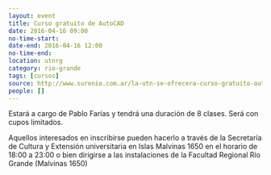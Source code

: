 ```yaml
---
layout: event 
title: Curso gratuito de AutoCAD
date: 2016-04-16 09:00
no-time-start: 
date-end: 2016-04-16 12:00
no-time-end: 
location: utnrg
category: rio-grande
tags: [cursos]
source: http://www.surenio.com.ar/la-utn-se-ofrecera-curso-gratuito-autocad-2/
people: []
---
```


Estará a cargo de Pablo Farías y tendrá una duración de 8 clases. Será con cupos limitados.

Aquellos interesados en inscribirse pueden hacerlo a través de la Secretaría de Cultura y Extensión universitaria en Islas Malvinas 1650 en el horario de 18:00 a 23:00 o bien dirigirse a las instalaciones de la Facultad Regional Río Grande (Malvinas 1650)